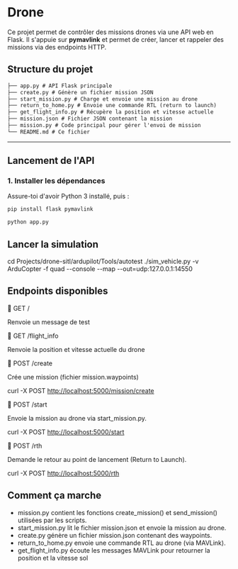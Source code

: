 # Drone

Ce projet permet de contrôler des missions drones via une API web en Flask. Il s'appuie sur **pymavlink** et permet de créer, lancer et rappeler des missions via des endpoints HTTP.

## Structure du projet

```txt
├── app.py # API Flask principale
├── create.py # Génère un fichier mission JSON
├── start_mission.py # Charge et envoie une mission au drone
├── return_to_home.py # Envoie une commande RTL (return to launch)
├── get_flight_info.py # Récupère la position et vitesse actuelle
├── mission.json # Fichier JSON contenant la mission
├── mission.py # Code principal pour gérer l'envoi de mission
└── README.md # Ce fichier
```

---

## Lancement de l'API

### 1. Installer les dépendances

Assure-toi d'avoir Python 3 installé, puis :

```bash
pip install flask pymavlink

python app.py
```

## Lancer la simulation

cd Projects/drone-sitl/ardupilot/Tools/autotest
./sim_vehicle.py  -v ArduCopter -f quad --console --map --out=udp:127.0.0.1:14550

## Endpoints disponibles

🔹 GET /

Renvoie un message de test

🔹 GET /flight_info

Renvoie la position et vitesse actuelle du drone

🔸 POST /create

Crée une mission (fichier mission.waypoints)

curl -X POST <http://localhost:5000/mission/create>

🔸 POST /start

Envoie la mission au drone via start_mission.py.

curl -X POST <http://localhost:5000/start>

🔸 POST /rth

Demande le retour au point de lancement (Return to Launch).

curl -X POST <http://localhost:5000/rth>

## Comment ça marche

- mission.py contient les fonctions create_mission() et send_mission() utilisées par les scripts.
- start_mission.py lit le fichier mission.json et envoie la mission au drone.
- create.py génère un fichier mission.json contenant des waypoints.
- return_to_home.py envoie une commande RTL au drone (via MAVLink).
- get_flight_info.py écoute les messages MAVLink pour retourner la position et la vitesse sol

